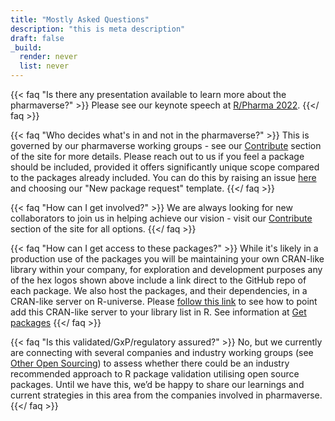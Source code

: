 ```yaml
---
title: "Mostly Asked Questions"
description: "this is meta description"
draft: false
_build:
  render: never
  list: never
---
```


{{< faq "Is there any presentation available to learn more about the pharmaverse?" >}}
Please see our keynote speech at [R/Pharma 2022](https://www.youtube.com/watch?v=APMDOS4v9Hk).
{{</ faq >}}

{{< faq "Who decides what's in and not in the pharmaverse?" >}}
This is governed by our pharmaverse working groups - see our [Contribute](https://pharmaverse.org/contribute/wg/) section of the site for more details. Please reach out to us if you feel a package should be included, provided it offers significantly unique scope compared to the packages already included. You can do this by raising an issue [here](https://github.com/pharmaverse/pharmaverse/issues) and choosing our "New package request" template.
{{</ faq >}}

{{< faq "How can I get involved?" >}}
We are always looking for new collaborators to join us in helping achieve our vision - visit our [Contribute](https://pharmaverse.org/contribute/ic/) section of the site for all options.
{{</ faq >}}

{{< faq "How can I get access to these packages?" >}}
While it's likely in a production use of the packages you will be maintaining your own CRAN-like library within your company, for exploration and development purposes any of the hex logos shown above include a link direct to the GitHub repo of each package. We also host the packages, and their dependencies, in a CRAN-like server on R-universe. Please [follow this link](https://pharmaverse.r-universe.dev/ui#builds) to see how to point add this CRAN-like server to your library list in R. See information at [Get packages](https://pharmaverse.org/library/)
{{</ faq >}}

{{< faq "Is this validated/GxP/regulatory assured?" >}}
No, but we currently are connecting with several companies and industry working groups (see [Other Open Sourcing](https://pharmaverse.org/opensource/)) to assess whether there could be an industry recommended approach to R package validation utilising open source packages. Until we have this, we’d be happy to share our learnings and current strategies in this area from the companies involved in pharmaverse.
{{</ faq >}}
